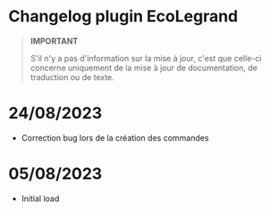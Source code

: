 # Changelog plugin EcoLegrand

>**IMPORTANT**
>
>S'il n'y a pas d'information sur la mise à jour, c'est que celle-ci concerne uniquement de la mise à jour de documentation, de traduction ou de texte.

# 24/08/2023

- Correction bug lors de la création des commandes

# 05/08/2023

- Initial load
